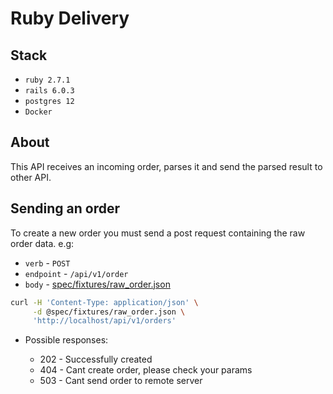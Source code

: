 # Ruby Delivery

## Stack

* `ruby 2.7.1`
* `rails 6.0.3`
* `postgres 12`
* `Docker`

## About

This API receives an incoming order, parses it and send the parsed result to other API.

## Sending an order

To create a new order you must send a post request containing the raw order data. e.g:

* `verb` - `POST`
* `endpoint` - `/api/v1/order`
* `body` - [spec/fixtures/raw_order.json](spec/fixtures/raw_order.json)

```bash
curl -H 'Content-Type: application/json' \
     -d @spec/fixtures/raw_order.json \
     'http://localhost/api/v1/orders'
```

* Possible responses:

  - 202 - Successfully created
  - 404 - Cant create order, please check your params  
  - 503 - Cant send order to remote server

